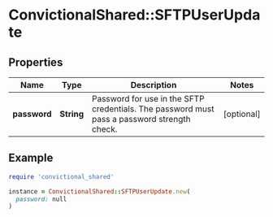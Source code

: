 # ConvictionalShared::SFTPUserUpdate

## Properties

| Name | Type | Description | Notes |
| ---- | ---- | ----------- | ----- |
| **password** | **String** | Password for use in the SFTP credentials. The password must pass a password strength check. | [optional] |

## Example

```ruby
require 'convictional_shared'

instance = ConvictionalShared::SFTPUserUpdate.new(
  password: null
)
```


